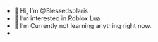 - 👋 Hi, I’m @Blessedsolaris
- 👀 I’m interested in Roblox Lua
- 🌱 I’m Currently not learning anything right now.
- 

